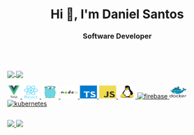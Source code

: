 <h1 align="center">Hi 👋, I'm Daniel Santos</h1>
<h3 align="center">Software Developer</h3>
</br>
</br>
</br>
<a align="right" dir="auto" href="https://github.com/anuraghazra/github-readme-stats">
  <img height="180em" align="center" src="https://github-readme-stats.vercel.app/api/top-langs/?username=daniielsantos&layout=compact&theme=dark&hide=scss,html,css,swift" />
  <img height="180em" align="center" src="https://github-readme-stats.vercel.app/api?username=daniielsantos&show_icons=true&theme=dark" />
</a>
</br>
</br>
<a align="left" href="https://github.com/daniielsantos">
<img src="https://raw.githubusercontent.com/devicons/devicon/master/icons/vuejs/vuejs-original-wordmark.svg" alt="vuejs" width="30" height="30"/> <img src="https://raw.githubusercontent.com/devicons/devicon/master/icons/react/react-original-wordmark.svg" alt="react" width="40" height="30"/> <a href="https://golang.org" target="_blank" rel="noreferrer"> <img src="https://raw.githubusercontent.com/devicons/devicon/master/icons/go/go-original.svg" alt="go" width="40" height="30"/> <img src="https://raw.githubusercontent.com/devicons/devicon/master/icons/nodejs/nodejs-original-wordmark.svg" alt="nodejs" width="40" height="30"/> <img src="https://raw.githubusercontent.com/devicons/devicon/master/icons/typescript/typescript-original.svg" alt="typescript" width="40" height="30"/> <img src="https://raw.githubusercontent.com/devicons/devicon/master/icons/javascript/javascript-original.svg" alt="javascript" width="40" height="30"/> <img src="https://raw.githubusercontent.com/devicons/devicon/master/icons/linux/linux-original.svg" alt="linux" width="40" height="30"/> <img src="https://www.vectorlogo.zone/logos/firebase/firebase-icon.svg" alt="firebase" width="40" height="30"/> <img src="https://raw.githubusercontent.com/devicons/devicon/master/icons/docker/docker-original-wordmark.svg" alt="docker" width="40" height="30"/> <img src="https://www.vectorlogo.zone/logos/kubernetes/kubernetes-icon.svg" alt="kubernetes" width="40" height="30"/>
</a>
<h2 dir="auto"></h2>
<a href="mailto:daniielsantos@gmail.com"><img src="https://camo.githubusercontent.com/927d6b3961fa048ff7303daf291cb5869dfa25018997cf8c1373c2f6a85b1458/68747470733a2f2f696d672e736869656c64732e696f2f62616467652f2d476d61696c2d2532333333333f7374796c653d666f722d7468652d6261646765266c6f676f3d676d61696c266c6f676f436f6c6f723d7768697465" data-canonical-src="https://img.shields.io/badge/-Gmail-%23333?style=for-the-badge&amp;logo=gmail&amp;logoColor=white" style="max-width: 100%;">
</a> 
<a href="https://www.linkedin.com/in/daniels95" rel="nofollow"><img src="https://camo.githubusercontent.com/c00f87aeebbec37f3ee0857cc4c20b21fefde8a96caf4744383ebfe44a47fe3f/68747470733a2f2f696d672e736869656c64732e696f2f62616467652f2d4c696e6b6564496e2d2532333030373742353f7374796c653d666f722d7468652d6261646765266c6f676f3d6c696e6b6564696e266c6f676f436f6c6f723d7768697465" data-canonical-src="https://img.shields.io/badge/-LinkedIn-%230077B5?style=for-the-badge&amp;logo=linkedin&amp;logoColor=white" style="max-width: 100%;">
</a>



